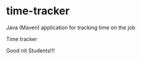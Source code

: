 # time-tracker
Java (Maven) application for tracking time on the job

Time tracker

Good nit Students!!!
